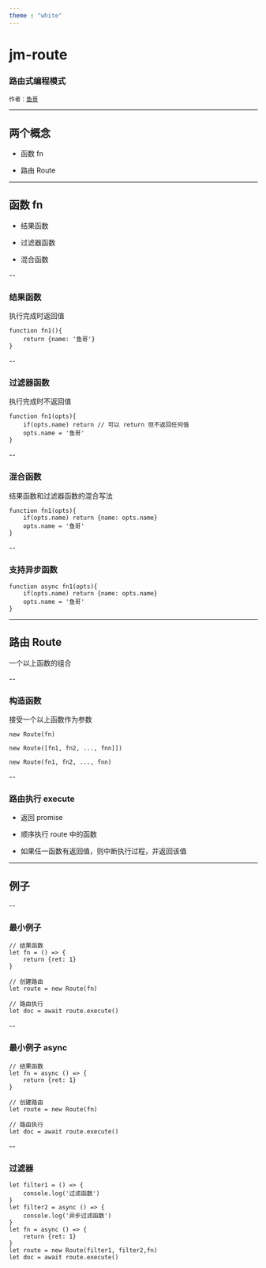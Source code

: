 ```yaml
---
theme : "white"
---
```


# jm-route

### 路由式编程模式

<small>作者：[鱼哥](https://github.com/jammacn)</small>

---

## 两个概念

- 函数 fn

- 路由 Route

---

## 函数 fn

- 结果函数

- 过滤器函数

- 混合函数

--

### 结果函数

执行完成时返回值

```
function fn1(){
    return {name: '鱼哥'}
}
```

--

### 过滤器函数

执行完成时不返回值

```
function fn1(opts){
    if(opts.name) return // 可以 return 但不返回任何值
    opts.name = '鱼哥'
}
```

--

### 混合函数

结果函数和过滤器函数的混合写法

```
function fn1(opts){
    if(opts.name) return {name: opts.name}
    opts.name = '鱼哥'
}
```

--

### 支持异步函数

```
function async fn1(opts){
    if(opts.name) return {name: opts.name}
    opts.name = '鱼哥'
}
```

---

## 路由 Route

一个以上函数的组合

--

### 构造函数

接受一个以上函数作为参数

```
new Route(fn)

new Route([fn1, fn2, ..., fnn]])

new Route(fn1, fn2, ..., fnn)

```

--

### 路由执行 execute

- 返回 promise

- 顺序执行 route 中的函数

- 如果任一函数有返回值，则中断执行过程，并返回该值

---

## 例子

--

### 最小例子

```
// 结果函数
let fn = () => {
    return {ret: 1}
}

// 创建路由
let route = new Route(fn)

// 路由执行
let doc = await route.execute()

```

--

### 最小例子 async

```
// 结果函数
let fn = async () => {
    return {ret: 1}
}

// 创建路由
let route = new Route(fn)

// 路由执行
let doc = await route.execute()

```

--

### 过滤器

```
let filter1 = () => {
    console.log('过滤函数')
}
let filter2 = async () => {
    console.log('异步过滤函数')
}
let fn = async () => {
    return {ret: 1}
}
let route = new Route(filter1, filter2,fn)
let doc = await route.execute()

```
